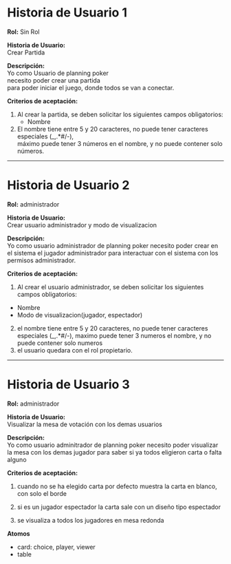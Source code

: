 # Historia de Usuario 1

**Rol:** Sin Rol

**Historia de Usuario:**  
Crear Partida

**Descripción:**  
Yo como Usuario de planning poker  
necesito poder crear una partida  
para poder iniciar el juego, donde todos se van a conectar.

**Criterios de aceptación:**

1. Al crear la partida, se deben solicitar los siguientes campos obligatorios:
   - Nombre
2. El nombre tiene entre 5 y 20 caracteres, no puede tener caracteres especiales (\_,.\*#/-),  
   máximo puede tener 3 números en el nombre, y no puede contener solo números.

---

# Historia de Usuario 2

**Rol:** administrador

**Historia de Usuario:**  
Crear usuario administrador y modo de visualizacion

**Descripción:**  
Yo como usuario administrador de planning poker
necesito poder crear en el sistema el jugador administrador
para interactuar con el sistema con los permisos administrador.

**Criterios de aceptación:**

1. Al crear el usuario administrador, se deben solicitar los siguientes campos obligatorios:

- Nombre
- Modo de visualizacion(jugador, espectador)

2. el nombre tiene entre 5 y 20 caracteres, no puede tener caracteres especiales (\_,.\*#/-), maximo puede tener 3 numeros el nombre, y no puede contener solo numeros
3. el usuario quedara con el rol propietario.

---

# Historia de Usuario 3

**Rol:** administrador

**Historia de Usuario:**  
Visualizar la mesa de votación con los demas usuarios

**Descripción:**  
Yo como usuario adminitrador de planning poker
necesito poder visualizar la mesa con los demas jugador
para saber si ya todos eligieron carta o falta alguno

**Criterios de aceptación:**

1. cuando no se ha elegido carta por defecto muestra la carta en blanco, con solo el borde

2. si es un jugador espectador la carta sale con un diseño tipo espectador

3. se visualiza a todos los jugadores en mesa redonda

**Atomos**

- card: choice, player, viewer
- table
